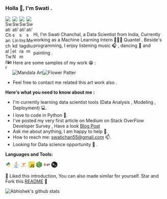 ### Holla 👋, I'm Swati . 

<a href="https://twitter.com/_swatichanchal">
  <img align="left" alt="Swati Chanchal | Twitter" width="22px" src="https://cdn.jsdelivr.net/npm/simple-icons@v3/icons/twitter.svg" />
</a>
<a href="https://www.linkedin.com/in/swati-chanchal/">
  <img align="left" alt="Swati's LinkdeIN" width="22px" src="https://cdn.jsdelivr.net/npm/simple-icons@v3/icons/linkedin.svg" />
</a>
<a href="https://www.instagram.com/swatichanchal/">
  <img align="left" alt="Swati's Instagram" width="22px" src="https://cdn.jsdelivr.net/npm/simple-icons@v3/icons/instagram.svg" />
</a>
<a href="https://medium.com/@swatisinghchanchaluni">
  <img align="left" alt="Swati's Medium" width="22px" src="https://cdn.jsdelivr.net/npm/simple-icons@v3/icons/medium.svg" />
</a>
<br />
<br />

Hi, I'm Swati Chanchal, a Data Scientist from India, Currently working as a Machine Learning Intern 🙍🏽‍♂️ Quantel .
Beside's programming, I enjoy listening music 🎧 , dancing 💃 and painting .
- Here are some samples of my work 😁 :
 
<img src="https://drive.google.com/file/d/1FDmRb1k5AErumfiwkKd0029EzYqLYn36/view?usp=sharing" width="400" height="500" alt="Mandala Art"  /><img src="https://drive.google.com/file/d/1Me_oZloSCuCeeRXy-nYT3mqJ48xiFi65/view?usp=sharing"  width="400" height="500" alt="Flower Patter" />

- Feel free to contact me related this art work also .

   
**Here's what you need to know about me :**
- I'm currently learning data scientist tools (Data Analysis , Modeling , Deployment) 💻.
- I love to code in Python 🐍.
- I've posted my very first article on Medium on Stack OverFlow Developer Survey , Have a look [Blog Post](https://medium.com/@swatisinghchanchaluni/developers-vs-non-developers-which-profession-is-better-8a18aeb4d65a)
- Ask me about anything, I am happy to help 💬.
- How to reach me: swatichan55@gmail.com 📫.
- Looking for Data science opportunity  💼 .

**Languages and Tools:**  

<code><img height="20" src="https://raw.githubusercontent.com/github/explore/80688e429a7d4ef2fca1e82350fe8e3517d3494d/topics/python/python.png"></code>
<code><img height="20" src="https://raw.githubusercontent.com/github/explore/80688e429a7d4ef2fca1e82350fe8e3517d3494d/topics/java/java.png"></code>
<code><img height="20" src="https://raw.githubusercontent.com/github/explore/80688e429a7d4ef2fca1e82350fe8e3517d3494d/topics/tensorflow/tensorflow.png"></code>
<code><img height="20" src="https://raw.githubusercontent.com/github/explore/80688e429a7d4ef2fca1e82350fe8e3517d3494d/topics/javascript/javascript.png"></code>
<code><img height="20" src="https://raw.githubusercontent.com/github/explore/80688e429a7d4ef2fca1e82350fe8e3517d3494d/topics/nodejs/nodejs.png"></code>
<code><img height="20" src="https://raw.githubusercontent.com/github/explore/80688e429a7d4ef2fca1e82350fe8e3517d3494d/topics/git/git.png"></code>
<code><img height="20" src="https://raw.githubusercontent.com/github/explore/80688e429a7d4ef2fca1e82350fe8e3517d3494d/topics/terminal/terminal.png"></code>

:pushpin: Liked this introduction, You can also made similar for yourself. Star and Fork this [README](https://github.com/Swatichanchal/Swati-Chanchal) :pencil:

![Abhishek's github stats](https://github-readme-stats.vercel.app/api?username=Swatichanchal&show_icons=true&hide_border=true)

